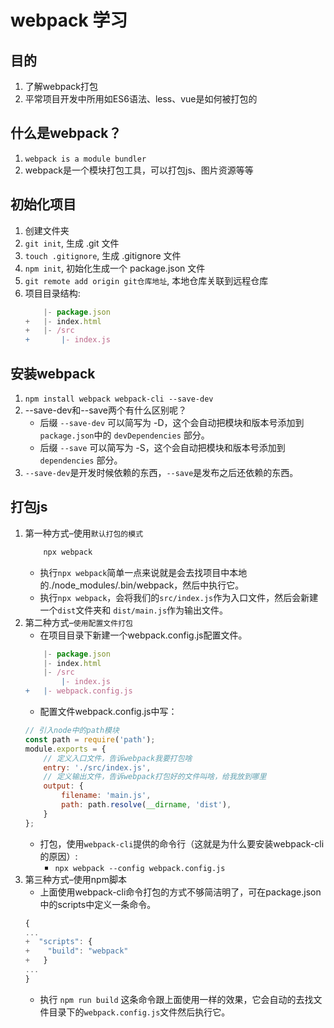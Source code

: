 # webpack 学习

## 目的
1. 了解webpack打包
2. 平常项目开发中所用如ES6语法、less、vue是如何被打包的

## 什么是webpack？
1. `webpack is a module bundler`
2. webpack是一个模块打包工具，可以打包js、图片资源等等

## 初始化项目
1. 创建文件夹
2. `git init`, 生成 .git 文件
3. `touch .gitignore`, 生成 .gitignore 文件
4. `npm init`, 初始化生成一个 package.json 文件
5. `git remote add origin git仓库地址`,  本地仓库关联到远程仓库
6. 项目目录结构:
    ```js
        |- package.json
    +   |- index.html
    +   |- /src
    +       |- index.js
    ```

## 安装webpack
1. `npm install webpack webpack-cli --save-dev`
2. --save-dev和--save两个有什么区别呢？
    * 后缀 `--save-dev` 可以简写为 -D，这个会自动把模块和版本号添加到`package.json`中的 `devDependencies` 部分。
    * 后缀 `--save` 可以简写为 -S，这个会自动把模块和版本号添加到 `dependencies` 部分。
3. `--save-dev`是开发时候依赖的东西，`--save`是发布之后还依赖的东西。


## 打包js
1. 第一种方式–使用`默认打包的模式`
    ```js
        npx webpack
    ```
    * 执行`npx webpack`简单一点来说就是会去找项目中本地的./node_modules/.bin/webpack，然后中执行它。
    * 执行`npx webpack`，会将我们的`src/index.js`作为入口文件，然后会新建一个`dist`文件夹和 `dist/main.js`作为输出文件。
2. 第二种方式–`使用配置文件打包`
    * 在项目目录下新建一个webpack.config.js配置文件。
    ```js
        |- package.json
        |- index.html
        |- /src
            |- index.js
    +   |- webpack.config.js
    ```
    * 配置文件webpack.config.js中写：
    ```js
    // 引入node中的path模块
    const path = require('path');
    module.exports = {
        // 定义入口文件，告诉webpack我要打包啥
        entry: './src/index.js',
        // 定义输出文件，告诉webpack打包好的文件叫啥，给我放到哪里
        output: {
            filename: 'main.js',
            path: path.resolve(__dirname, 'dist'),
        }
    };
    ```
    * 打包，使用`webpack-cli`提供的命令行（这就是为什么要安装webpack-cli的原因）: 
        * `npx webpack --config webpack.config.js`
3. 第三种方式–使用npm脚本
    * 上面使用webpack-cli命令打包的方式不够简洁明了，可在package.json中的scripts中定义一条命令。
    ```js
    {
    ...
    +  "scripts": {
    +    "build": "webpack"
    +   }
    ...
    }
    ```
    * 执行 `npm run build` 这条命令跟上面使用一样的效果，它会自动的去找文件目录下的`webpack.config.js`文件然后执行它。

